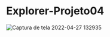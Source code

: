 # Explorer-Projeto04
![Captura de tela 2022-04-27 132935](https://user-images.githubusercontent.com/87449597/165567712-c41bbfb0-060b-4bd0-bc7b-a2436da13e1c.png)
